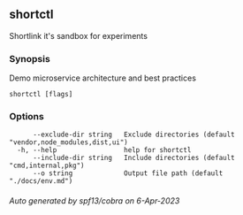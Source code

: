 ## shortctl

Shortlink it's sandbox for experiments

### Synopsis

Demo microservice architecture and best practices

```
shortctl [flags]
```

### Options

```
      --exclude-dir string   Exclude directories (default "vendor,node_modules,dist,ui")
  -h, --help                 help for shortctl
      --include-dir string   Include directories (default "cmd,internal,pkg")
      --o string             Output file path (default "./docs/env.md")
```

###### Auto generated by spf13/cobra on 6-Apr-2023
